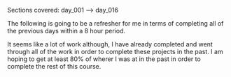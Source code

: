 Sections covered: day_001 --> day_016

The following is going to be a refresher for me in terms of completing all of the previous days within a 8 hour period. 

It seems like a lot of work although, I have already completed and went through all of the work in order to complete these projects in the past. I am hoping to get at least 80% of wherer I was at in the past in order to complete the rest of this course. 